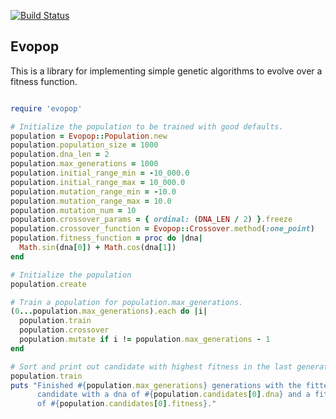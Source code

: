 [![Build Status](https://travis-ci.org/elvinlucero/evopop.svg?branch=master)](https://travis-ci.org/elvinlucero/evopop)

Evopop
------------------------

This is a library for implementing simple genetic algorithms to evolve
over a fitness function.


``` ruby

require 'evopop'

# Initialize the population to be trained with good defaults.
population = Evopop::Population.new
population.population_size = 1000
population.dna_len = 2
population.max_generations = 1000
population.initial_range_min = -10_000.0
population.initial_range_max = 10_000.0
population.mutation_range_min = -10.0
population.mutation_range_max = 10.0
population.mutation_num = 10
population.crossover_params = { ordinal: (DNA_LEN / 2) }.freeze
population.crossover_function = Evopop::Crossover.method(:one_point)
population.fitness_function = proc do |dna|
  Math.sin(dna[0]) + Math.cos(dna[1])
end

# Initialize the population
population.create

# Train a population for population.max_generations.
(0...population.max_generations).each do |i|
  population.train
  population.crossover
  population.mutate if i != population.max_generations - 1
end

# Sort and print out candidate with highest fitness in the last generation.
population.train
puts "Finished #{population.max_generations} generations with the fittest
      candidate with a dna of #{population.candidates[0].dna} and a fitness
      of #{population.candidates[0].fitness}."


```
